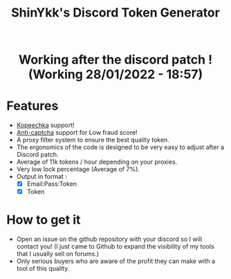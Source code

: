 <div align="center">
  <h1> ShinYkk's Discord Token Generator </h1><br>

<h1> Working after the discord patch ! (Working 28/01/2022 - 18:57) <h1>
</div>

# Features
- [Kopeechka](https://kopeechka.store/) support!
- [Anti-captcha](https://anti-captcha.com/) support for Low fraud score!
- A proxy filter system to ensure the best quality token.
- The ergonomics of the code is designed to be very easy to adjust after a Discord patch.
- Average of 11k tokens / hour depending on your proxies.
- Very low lock percentage (Average of 7%).
- Output in format :
    - [x] Email:Pass:Token
    - [x] Token

# How to get it
- Open an issue on the github repository with your discord so I will contact you! (I just came to Github to expand the visibility of my tools that I usually sell on forums.)
- Only serious buyers who are aware of the profit they can make with a tool of this quality.
